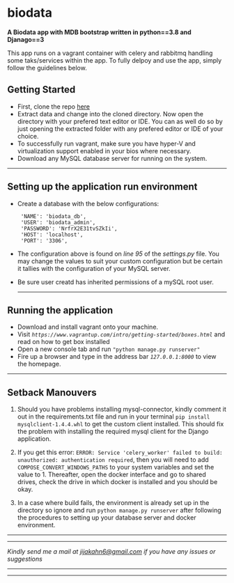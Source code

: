 # biodata
**A Biodata app with MDB bootstrap  written in python==3.8 and Djanago==3**

This app runs on a vagrant container with celery and rabbitmq handling some taks/services within the app. To fully delpoy and use the app, simply follow the guidelines below.

## Getting Started

- First, clone the repo [here](https://github.com/CharaD7/biodata.git)
- Extract data and change into the cloned directory. Now open the directory with your prefered text editor or IDE. You can as well do so by just opening the extracted folder with any prefered editor or IDE of your choice.
- To successfully run vagrant, make sure you have hyper-V and virtualization support enabled in your bios where necessary. 
-  Download any MySQL database server for running on the system.



  ***

## Setting up the application run environment

-  Create a database with the below configurations:
  
        'NAME': 'biodata_db',
        'USER': 'biodata_admin',
        'PASSWORD': 'NrfrX2E31tvSZkIi',
        'HOST': 'localhost',
        'PORT': '3306',

- The configuration above is found on _line 95_ of the _settings.py_ file. You may change the values to suit your custom configuration but be certain it tallies with the configuration of your MySQL server.
- Be sure user creatd has inherited permissions of a mySQL root user.
  
  ***

## Running the application

-  Download and install vagrant onto your machine.
- Visit _`https://www.vagrantup.com/intro/getting-started/boxes.html`_ and read on how to get box installed
- Open a new console tab and run `"python manage.py runserver"`
- Fire up a browser and type in the address bar _`127.0.0.1:8000`_ to view the homepage.

***

## Setback Manouvers

1. Should you have problems installing mysql-connector, kindly comment it out in the requirements.txt file and run in your terminal `pip install mysqlclient-1.4.4.whl` to get the custom client installed. This should fix the problem with installing the required mysql client for the Django application.

2. If you get this error: `ERROR: Service 'celery_worker' failed to build: unauthorized: authentication required`, then you will need to add `COMPOSE_CONVERT_WINDOWS_PATHS` to your system variables and set the value to 1. Thereafter, open the docker interface and go to shared drives, check the drive in which docker is installed and you should be okay.

3. In a case where build fails, the environment is already set up in the directory so ignore and run `python manage.py runserver` after following the procedures to setting up your database server and docker environment.


***


***

 _Kindly send me a mail at <jijakahn6@gmail.com> if you have any issues or suggestions_
 
 ***
 ***